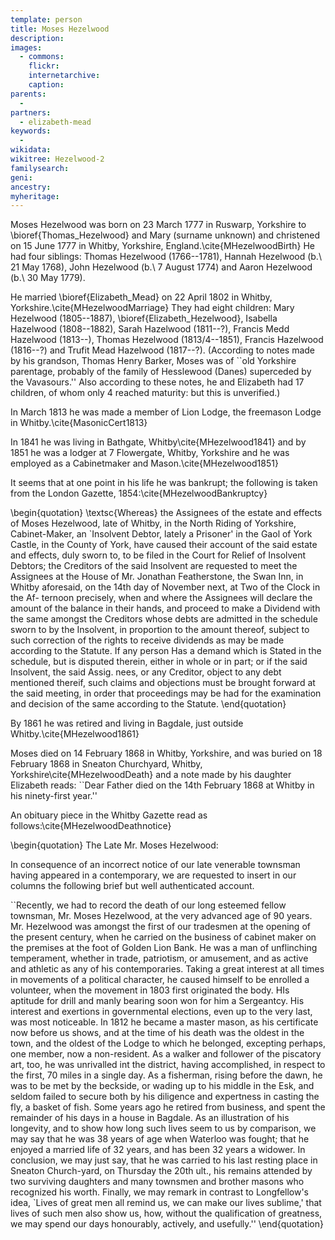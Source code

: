 ```yaml
---
template: person
title: Moses Hezelwood
description:
images:
  - commons: 
    flickr: 
    internetarchive: 
    caption: 
parents:
  - 
partners:
  - elizabeth-mead
keywords:
  - 
wikidata: 
wikitree: Hezelwood-2
familysearch: 
geni: 
ancestry: 
myheritage: 
---
```


Moses Hezelwood was born on 23 March 1777 in Ruswarp, Yorkshire to \bioref{Thomas_Hezelwood} and Mary (surname unknown)
and christened on 15 June 1777 in Whitby, Yorkshire, England.\cite{MHezelwoodBirth}
He had four siblings: Thomas Hezelwood (1766--1781), Hannah Hezelwood (b.\ 21 May 1768), John Hezelwood (b.\ 7 August 1774) and Aaron Hezelwood (b.\ 30 May 1779).

He married \bioref{Elizabeth_Mead} on 22 April 1802 in Whitby, Yorkshire.\cite{MHezelwoodMarriage}
They had eight children: Mary Hezelwood (1805--1887), \bioref{Elizabeth_Hezelwood}, Isabella Hazelwood (1808--1882),
Sarah Hazelwood (1811--?), Francis Medd Hazelwood (1813--), Thomas Hezelwood (1813/4--1851), Francis Hazelwood (1816--?)
and Trufit Mead Hazelwood (1817--?). (According to notes made by his grandson, Thomas Henry Barker, Moses  was of
``old Yorkshire parentage, probably of the family of Hesslewood (Danes) superceded by the Vavasours.''
Also according to these notes, he and Elizabeth had 17 children, of whom only 4 reached maturity: but this is unverified.)

In March 1813 he was made a member of Lion Lodge, the freemason Lodge in Whitby.\cite{MasonicCert1813}

In 1841 he was living in Bathgate, Whitby\cite{MHezelwood1841} and by 1851 he was a lodger at 7 Flowergate, Whitby, Yorkshire
and he was employed as a Cabinetmaker and Mason.\cite{MHezelwood1851}

It seems that at one point in his life he was bankrupt; the following is taken from the London Gazette, 1854:\cite{MHezelwoodBankruptcy}

\begin{quotation}
\textsc{Whereas} the Assignees of the estate and effects of Moses Hezelwood, late of Whitby,
in the North Riding of Yorkshire, Cabinet-Maker, an `Insolvent Debtor, lately a Prisoner'
in the Gaol of York Castle, in the County of York, have caused their account of the said estate and effects,
duly sworn to, to be filed in the Court for Relief of Insolvent Debtors;
the Creditors of the said Insolvent are requested to meet the Assignees at the House of Mr. Jonathan Featherstone, the Swan Inn, in Whitby aforesaid, on the 14th day of November next, at Two of the Clock in the Af- ternoon precisely, when and where the Assignees will declare the amount of the balance in their hands, and proceed to make a Dividend with the same amongst the Creditors whose debts are admitted in the schedule sworn to by the Insolvent, in proportion to the amount thereof, subject to such correction of the rights to receive dividends as may be made according to the Statute. If any person Has a demand which is Stated in the schedule, but is disputed therein, either in whole or in part; or if the said Insolvent, the said Assig. nees, or any Creditor, object to any debt mentioned thereif, such claims and objections must be brought forward at the said meeting, in order that proceedings may be had for the examination and decision of the same according to the Statute.
\end{quotation}

By 1861 he was retired and living in Bagdale, just outside Whitby.\cite{MHezelwood1861}

Moses died on 14 February 1868 in Whitby, Yorkshire, and was buried on 18 February 1868 in Sneaton Churchyard, Whitby, Yorkshire\cite{MHezelwoodDeath}
and a note made by his daughter Elizabeth reads: ``Dear Father died on the 14th February 1868 at Whitby in his ninety-first year.''

An obituary piece in the Whitby Gazette read as follows:\cite{MHezelwoodDeathnotice}

\begin{quotation}
The Late Mr. Moses Hezelwood:

In consequence of an incorrect notice of our late venerable townsman having appeared in a contemporary,
we are requested to insert in our columns the following brief but well authenticated account.

``Recently, we had to record the death of our long esteemed fellow townsman, Mr. Moses Hezelwood, at the very advanced age of 90 years.
Mr. Hezelwood was amongst the first of our tradesmen at the opening of the present century,
when he carried on the business of cabinet maker on the premises at the foot of Golden Lion Bank.
He was a man of unflinching temperament, whether in trade, patriotism, or amusement, and as active and athletic as any of his contemporaries.
Taking a great interest at all times in movements of a political character, he caused himself to be enrolled a volunteer,
when the movement in 1803 first originated the body. HIs aptitude for drill and manly bearing soon won for him a Sergeantcy.
His interest and exertions in governmental elections, even up to the very last, was most noticeable.
In 1812 he became a master mason, as his certificate now before us shows, and at the time of his death was the oldest in the town,
and the oldest of the Lodge to which he belonged, excepting perhaps, one member, now a non-resident.
As a walker and follower of the piscatory art, too, he was unrivalled int the district, having accomplished,
in respect to the first, 70 miles in a single day. As a fisherman, rising before the dawn, he was to be met by the beckside,
or wading up to his middle in the Esk, and seldom failed to secure both by his diligence and expertness in casting the fly,
a basket of fish. Some years ago he retired from business, and spent the remainder of his days in a house in Bagdale.
As an illustration of his longevity, and to show how long such lives seem to us by comparison,
we may say that he was 38 years of age when Waterloo was fought; that he enjoyed a married life of 32 years,
and has been 32 years a widower. In conclusion, we may just say, that he was carried to his last resting place in Sneaton Church-yard,
on Thursday the 20th ult., his remains attended by two surviving daughters and many townsmen and brother masons who recognized his worth.
Finally, we may remark in contrast to Longfellow's idea, `Lives of great men all remind us, we can make our lives sublime,'
that lives of such men also show us, how, without the qualification of greatness, we may spend our days honourably, actively, and usefully.''
\end{quotation}
